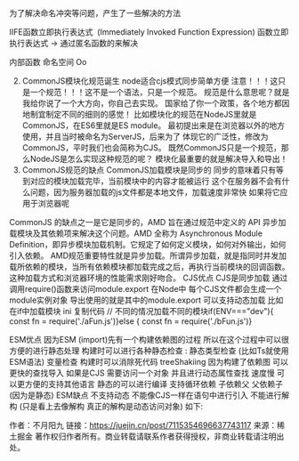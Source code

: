 为了解决命名冲突等问题，产生了一些解决的方法

IIFE函数立即执行表达式
 (Immediately Invoked Function Expression) 函数立即执行表达式 → 通过匿名函数的来解决

内部函数
命名空间
Oo


2. CommonJS模块化规范诞生  node适合cjs模式同步简单方便
注意！！！这只是一个规范！！！这不是一个语法，只是一个规范。
规范是什么意思呢？就是我给你说了一个大方向，你自己去实现。
国家给了你一个政策，各个地方都因地制宜制定不同的细则的感觉！
比如模块化的规范在NodeJS里就是CommonJS，在ES6里就是ES module。
最初提出来是在浏览器以外的地方使用，并且当时被命名为ServerJS，后来为了 体现它的广泛性，修改为CommonJS，平时我们也会简称为CJS。
既然CommonJS只是一个规范，那么NodeJS是怎么实现这种规范的呢？
模块化最重要的就是解决导入和导出！
3. CommonJS规范的缺点
CommonJS加载模块是同步的
同步的意味着只有等到对应的模块加载完毕，当前模块中的内容才能被运行
这个在服务器不会有什么问题，因为服务器加载的js文件都是本地文件，加载速度非常快
如果将它应用于浏览器呢


CommonJS 的缺点之一是它是同步的，AMD 旨在通过规范中定义的 API 异步加载模块及其依赖项来解决这个问题。AMD 全称为 Asynchronous Module Definition，即异步模块加载机制。它规定了如何定义模块，如何对外输出，如何引入依赖。
AMD规范重要特性就是异步加载。所谓异步加载，就是指同时并发加载所依赖的模块，当所有依赖模块都加载完成之后，再执行当前模块的回调函数。这种加载方式和浏览器环境的性能需求刚好吻合。
CJS优点
CJS是同步加载 通过调用require()函数来访问module.export
在Node中 每个CJS文件都会生成一个module实例对象 导出使用的就是其中的module.export
可以支持动态加载 比如在if中加载模块
ini
复制代码
// 不同的情况加载不同的模块if(ENV==="dev"){	const fn = require('./aFun.js')}else {	const fn = require('./bFun.js')}

ESM优点
因为ESM (import)先有一个构建依赖图的过程 所以在这个过程中可以很方便的进行静态处理
构建时可以进行各种静态检查 : 静态类型检查 (比如Ts就使用ESM语法) 变量检查
构建时可以消除死代码 treeShakiing
因为构建了依赖图 可以更快的查找导入 如果是CJS 需要访问一个对象 并且进行动态属性查找 速度慢
可以更方便的支持其他语言 静态的可以进行编译
支持循环依赖 子依赖父 父依赖子 (因为是静态)
ESM缺点
不支持动态
不能像CJS一样在语句中进行引入
不能进行解构 (只是看上去像解构 真正的解构是动态访问对象) 如下:

作者：不月阳九
链接：https://juejin.cn/post/7115354696637743117
来源：稀土掘金
著作权归作者所有。商业转载请联系作者获得授权，非商业转载请注明出处。

